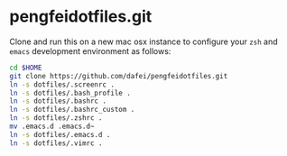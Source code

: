 pengfeidotfiles.git
============
Clone and run this on a new mac osx instance to
configure your `zsh` and `emacs` development environment as follows:

```sh
cd $HOME
git clone https://github.com/dafei/pengfeidotfiles.git
ln -s dotfiles/.screenrc .
ln -s dotfiles/.bash_profile .
ln -s dotfiles/.bashrc .
ln -s dotfiles/.bashrc_custom .
ln -s dotfiles/.zshrc .
mv .emacs.d .emacs.d~
ln -s dotfiles/.emacs.d .
ln -s dotfiles/.vimrc .
```
